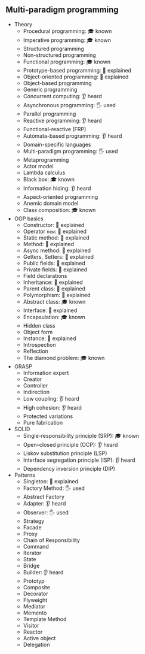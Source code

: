 ## Multi-paradigm programming

- Theory
  - Procedural programming: 🎓 known
  - Imperative programming: 🎓 known
  - Structured programming
  - Non-structured programming
  - Functional programming: 🎓 known
  - Prototype-based programming: 🙋 explained
  - Object-oriented programming: 🙋 explained
  - Object-based programming
  - Generic programming
  - Concurrent computing: 👂 heard
  - Asynchronous programming: 🖐️ used
  - Parallel programming
  - Reactive programming: 👂 heard
  - Functional-reactive (FRP)
  - Automata-based programming: 👂 heard
  - Domain-specific languages
  - Multi-paradigm programming: 🖐️ used
  - Metaprogramming
  - Actor model
  - Lambda calculus
  - Black box: 🎓 known
  - Information hiding: 👂 heard
  - Aspect-oriented programming
  - Anemic domain model
  - Class composition: 🎓 known
- OOP basics
  - Constructor: 🙋 explained
  - Operator `new`: 🙋 explained
  - Static method: 🙋 explained
  - Method: 🙋 explained
  - Async method: 🙋 explained
  - Getters, Setters: 🙋 explained
  - Public fields: 🙋 explained
  - Private fields: 🙋 explained
  - Field declarations
  - Inheritance: 🙋 explained
  - Parent class: 🙋 explained
  - Polymorphism: 🙋 explained
  - Abstract class: 🎓 known
  - Interface: 🙋 explained
  - Encapsulation: 🎓 known
  - Hidden class
  - Object form
  - Instance: 🙋 explained
  - Introspection
  - Reflection
  - The diamond problem: 🎓 known
- GRASP
  - Information expert
  - Creator
  - Controller
  - Indirection
  - Low coupling: 👂 heard
  - High cohesion: 👂 heard
  - Protected variations
  - Pure fabrication
- SOLID
  - Single-responsibility principle (SRP): 🎓 known
  - Open–closed principle (OCP): 👂 heard
  - Liskov substitution principle (LSP)
  - Interface segregation principle (ISP): 👂 heard
  - Dependency inversion principle (DIP)
- Patterns
  - Singleton: 🙋 explained
  - Factory Method: 🖐️ used
  - Abstract Factory
  - Adapter: 👂 heard
  - Observer: 🖐️ used
  - Strategy
  - Facade
  - Proxy
  - Chain of Responsibility
  - Command
  - Iterator
  - State
  - Bridge
  - Builder: 👂 heard
  - Prototyp
  - Composite
  - Decorator
  - Flyweight
  - Mediator
  - Memento
  - Template Method
  - Visitor
  - Reactor
  - Active object
  - Delegation
